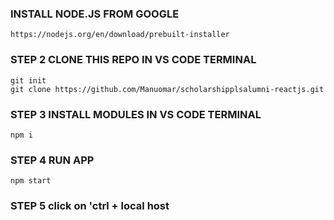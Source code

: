### INSTALL NODE.JS FROM GOOGLE

```
https://nodejs.org/en/download/prebuilt-installer
```
### STEP 2 CLONE THIS REPO IN VS CODE TERMINAL

```
git init
git clone https://github.com/Manuomar/scholarshipplsalumni-reactjs.git
```
### STEP 3 INSTALL MODULES IN VS CODE TERMINAL

```
npm i
```
### STEP 4 RUN APP

```
npm start
```
### STEP 5 click on 'ctrl + local host